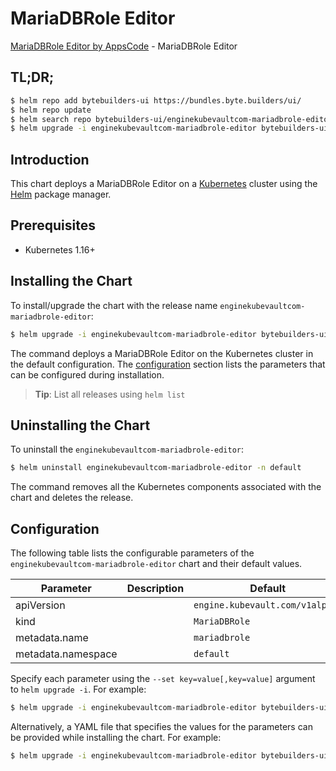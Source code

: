 # MariaDBRole Editor

[MariaDBRole Editor by AppsCode](https://byte.builders) - MariaDBRole Editor

## TL;DR;

```bash
$ helm repo add bytebuilders-ui https://bundles.byte.builders/ui/
$ helm repo update
$ helm search repo bytebuilders-ui/enginekubevaultcom-mariadbrole-editor --version=v0.4.12
$ helm upgrade -i enginekubevaultcom-mariadbrole-editor bytebuilders-ui/enginekubevaultcom-mariadbrole-editor -n default --create-namespace --version=v0.4.12
```

## Introduction

This chart deploys a MariaDBRole Editor on a [Kubernetes](http://kubernetes.io) cluster using the [Helm](https://helm.sh) package manager.

## Prerequisites

- Kubernetes 1.16+

## Installing the Chart

To install/upgrade the chart with the release name `enginekubevaultcom-mariadbrole-editor`:

```bash
$ helm upgrade -i enginekubevaultcom-mariadbrole-editor bytebuilders-ui/enginekubevaultcom-mariadbrole-editor -n default --create-namespace --version=v0.4.12
```

The command deploys a MariaDBRole Editor on the Kubernetes cluster in the default configuration. The [configuration](#configuration) section lists the parameters that can be configured during installation.

> **Tip**: List all releases using `helm list`

## Uninstalling the Chart

To uninstall the `enginekubevaultcom-mariadbrole-editor`:

```bash
$ helm uninstall enginekubevaultcom-mariadbrole-editor -n default
```

The command removes all the Kubernetes components associated with the chart and deletes the release.

## Configuration

The following table lists the configurable parameters of the `enginekubevaultcom-mariadbrole-editor` chart and their default values.

|     Parameter      | Description |                  Default                   |
|--------------------|-------------|--------------------------------------------|
| apiVersion         |             | <code>engine.kubevault.com/v1alpha1</code> |
| kind               |             | <code>MariaDBRole</code>                   |
| metadata.name      |             | <code>mariadbrole</code>                   |
| metadata.namespace |             | <code>default</code>                       |


Specify each parameter using the `--set key=value[,key=value]` argument to `helm upgrade -i`. For example:

```bash
$ helm upgrade -i enginekubevaultcom-mariadbrole-editor bytebuilders-ui/enginekubevaultcom-mariadbrole-editor -n default --create-namespace --version=v0.4.12 --set apiVersion=engine.kubevault.com/v1alpha1
```

Alternatively, a YAML file that specifies the values for the parameters can be provided while
installing the chart. For example:

```bash
$ helm upgrade -i enginekubevaultcom-mariadbrole-editor bytebuilders-ui/enginekubevaultcom-mariadbrole-editor -n default --create-namespace --version=v0.4.12 --values values.yaml
```
